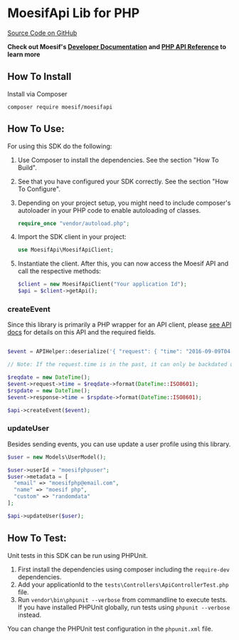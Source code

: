 # MoesifApi Lib for PHP

[Source Code on GitHub](https://github.com/moesif/moesifapi-nodejs)

__Check out Moesif's [Developer Documentation](https://www.moesif.com/docs) and [PHP API Reference](https://www.moesif.com/docs/api?php) to learn more__


## How To Install

Install via Composer

```shell
composer require moesif/moesifapi
```

## How To Use:

For using this SDK do the following:

1. Use Composer to install the dependencies. See the section "How To Build".
2. See that you have configured your SDK correctly. See the section "How To Configure".
3. Depending on your project setup, you might need to include composer's autoloader
   in your PHP code to enable autoloading of classes.

   ```PHP
   require_once "vendor/autoload.php";
   ```
4. Import the SDK client in your project:

    ```PHP
    use MoesifApi\MoesifApiClient;
    ```
5. Instantiate the client. After this, you can now access the Moesif API and call the
    respective methods:

    ```PHP
    $client = new MoesifApiClient("Your application Id");
    $api = $client->getApi();
    ```

### createEvent


Since this library is primarily a PHP wrapper for an API client, please
[see API docs](https://www.moesif.com/docs/api?int_source=docs#how-to-install)
for details on this API and the required fields.

```PHP

$event = APIHelper::deserialize('{ "request": { "time": "2016-09-09T04:45:42.914", "uri": "<https://api.acmeinc.com/items/reviews/>", "verb": "PATCH", "api_version": "1.1.0", "ip_address": "61.48.220.123", "headers": { "Host": "api.acmeinc.com", "Accept": "_/_", "Connection": "Keep-Alive", "User-Agent": "Dalvik/2.1.0 (Linux; U; Android 5.0.2; C6906 Build/14.5.A.0.242)", "Content-Type": "application/json", "Content-Length": "126", "Accept-Encoding": "gzip" }, "body": { "items": [ { "direction_type": 1, "discovery_id": "fwfrf", "liked": false }, { "direction_type": 2, "discovery_id": "d43d3f", "liked": true } ] } }, "response": { "time": "2016-09-09T04:45:42.914", "status": 500, "headers": { "Date": "Tue, 23 Aug 2016 23:46:49 GMT", "Vary": "Accept-Encoding", "Pragma": "no-cache", "Expires": "-1", "Content-Type": "application/json; charset=utf-8", "X-Powered-By": "ARR/3.0", "Cache-Control": "no-cache", "Arr-Disable-Session-Affinity": "true" }, "body": { "Error": "InvalidArgumentException", "Message": "Missing field field_a" } }, "user_id": "mndug437f43", "session_token": "23jdf0owekfmcn4u3qypxg09w4d8ayrcdx8nu2ng]s98y18cx98q3yhwmnhcfx43f", "metadata": { "foo": "bar" } }', new Models\EventModel());

// Note: If the request.time is in the past, it can only be backdated up to 7 days.

$reqdate = new DateTime();
$event->request->time = $reqdate->format(DateTime::ISO8601);
$rspdate = new DateTime();
$event->response->time = $rspdate->format(DateTime::ISO8601);

$api->createEvent($event);

```

### updateUser

Besides sending events, you can use update a user profile using this library.

```PHP
$user = new Models\UserModel();

$user->userId = "moesifphpuser";
$user->metadata = [
  "email" => "moesifphp@email.com",
  "name" => "moesif php",
  "custom" => "randomdata"
];

$api->updateUser($user);

```

## How To Test:

Unit tests in this SDK can be run using PHPUnit.

1. First install the dependencies using composer including the `require-dev` dependencies.
2. Add your applicationId to the `tests\Controllers\ApiControllerTest.php` file.
3. Run `vendor\bin\phpunit --verbose` from commandline to execute tests. If you have
   installed PHPUnit globally, run tests using `phpunit --verbose` instead.

You can change the PHPUnit test configuration in the `phpunit.xml` file.

